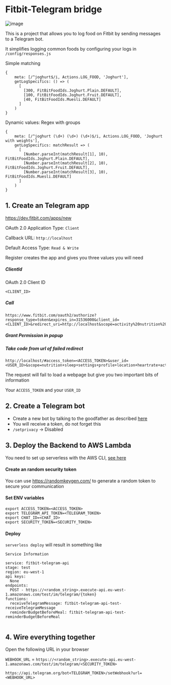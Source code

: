 # Fitbit-Telegram bridge

![image](https://s3.eu-west-1.amazonaws.com/fitbit-telegram-bridge/ressources/IMG_2506.PNG)

This is a project that allows you to log food on Fitbit by sending messages to a Telegram bot.

It simplifies logging common foods by configuring your logs in `/config/responses.js`

Simple matching

```
{
    meta: [/^joghurt$/i, Actions.LOG_FOOD, 'Joghurt'],
    getLogSpecifics: () => (
      [
        [300, FitBitFoodIds.Joghurt.Plain.DEFAULT],
        [100, FitBitFoodIds.Joghurt.Fruit.DEFAULT],
        [40, FitBitFoodIds.Muesli.DEFAULT]
      ]
    )
}
```
Dynamic values: Regex with groups

```
{
    meta: [/^joghurt (\d+) (\d+) (\d+)$/i, Actions.LOG_FOOD, 'Joghurt with weights'],
    getLogSpecifics: matchResult => (
      [
        [Number.parseInt(matchResult[1], 10), FitBitFoodIds.Joghurt.Plain.DEFAULT],
        [Number.parseInt(matchResult[2], 10), FitBitFoodIds.Joghurt.Fruit.DEFAULT],
        [Number.parseInt(matchResult[3], 10), FitBitFoodIds.Muesli.DEFAULT]
      ]
    )
}
```


## 1. Create an Telegram app

https://dev.fitbit.com/apps/new

OAuth 2.0 Application Type: `Client`

Callback URL: `http://localhost`

Default Access Type: `Read & Write`

Register creates the app and gives you three values you will need

##### ClientId

OAuth 2.0 Client ID

`<CLIENT_ID>`

##### Call
 
```
https://www.fitbit.com/oauth2/authorize?response_type=token&expires_in=31536000&client_id=<CLIENT_ID>&redirect_uri=http://localhost&scope=activity%20nutrition%20heartrate%20location%20nutrition%20profile%20settings%20sleep%20social%20weight
```

##### Grant Permission in popup

##### Take code from url of failed redirect

```
http://localhost/#access_token=<ACCESS_TOKEN>&user_id=<USER_ID>&scope=nutrition+sleep+settings+profile+location+heartrate+activity+social+weight&token_type=Bearer&expires_in=31536000
```

The request will fail to load a webpage but give you two important bits of information

Your `ACCESS_TOKEN` and your `USER_ID`

## 2. Create a Telegram bot

- Create a new bot by talking to the goodfather as described [here](https://core.telegram.org/bots#6-botfather)
- You will receive a token, do not forget this
- `/setprivacy` -> Disabled

## 3. Deploy the Backend to AWS Lambda

You need to set up serverless with the AWS CLI, [see here](https://serverless.com/framework/docs/providers/aws/guide/quick-start/)

#### Create an random security token

You can use https://randomkeygen.com/ to generate a random token to secure your communication

#### Set ENV variables

```
export ACCESS_TOKEN=<ACCESS_TOKEN>
export TELEGRAM_API_TOKEN=<TELEGRAM_TOKEN>
export CHAT_ID=<CHAT_ID>
export SECURITY_TOKEN=<SECURITY_TOKEN>
```

#### Deploy

`serverless deploy` will result in something like

```
Service Information

service: fitbit-telegram-api
stage: test
region: eu-west-1
api keys:
  None
endpoints:
  POST - https://<random_string>.execute-api.eu-west-1.amazonaws.com/test/im/telegram/{token}
functions:
  receiveTelegramMessage: fitbit-telegram-api-test-receiveTelegramMessage
  reminderBudgetBeforeMeal: fitbit-telegram-api-test-reminderBudgetBeforeMeal
 
```

## 4. Wire everything together

Open the following URL in your browser

`WEBHOOK_URL` = `https://<random_string>.execute-api.eu-west-1.amazonaws.com/test/im/telegram/<SECURITY_TOKEN>`

`https://api.telegram.org/bot<TELEGRAM_TOKEN>/setWebhook?url=<WEBHOOK_URL>`
